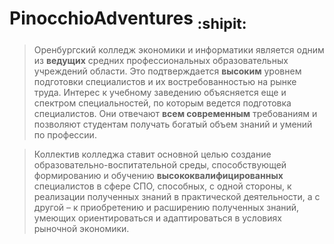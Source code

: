 # __PinocchioAdventures__ <sub> :shipit: </sub>
>   Оренбургский колледж экономики и информатики является одним из __ведущих__ средних профессиональных образовательных учреждений области. Это подтверждается __высоким__ уровнем подготовки специалистов и их востребованностью на рынке труда. Интерес к учебному заведению объясняется еще и спектром специальностей, по которым ведется подготовка специалистов. Они отвечают __всем современным__ требованиям и позволяют студентам получать богатый объем знаний и умений по профессии.

>   Коллектив колледжа ставит основной целью создание образовательно-воспитательной среды, способствующей формированию и обучению __высококвалифицированных__ специалистов в сфере СПО, способных, с одной стороны, к реализации полученных знаний в практической деятельности, а с другой – к приобретению и расширению полученных знаний, умеющих ориентироваться и адаптироваться в условиях рыночной экономики.
